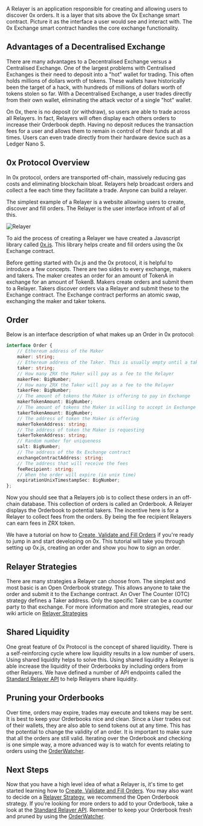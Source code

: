 A Relayer is an application responsible for creating and allowing users to discover 0x orders. It is a layer that sits above the 0x Exchange smart contract. Picture it as the interface a user would see and interact with. The 0x Exchange smart contract handles the core exchange functionality.

## Advantages of a Decentralised Exchange
There are many advantages to a Decentralised Exchange versus a Centralised Exchange. One of the largest problems with Centralised Exchanges is their need to deposit into a "hot" wallet for trading. This often holds millions of dollars worth of tokens. These wallets have historically been the target of a hack, with hundreds of millions of dollars worth of tokens stolen so far. With a Decentralised Exchange, a user trades directly from their own wallet, eliminating the attack vector of a single "hot" wallet.

On 0x, there is no deposit (or withdraw), so users are able to trade across all Relayers. In fact, Relayers will often display each others orders to increase their Orderbook depth. Having no deposit reduces the transaction fees for a user and allows them to remain in control of their funds at all times. Users can even trade directly from their hardware device such as a Ledger Nano S. 

## 0x Protocol Overview
In 0x protocol, orders are transported off-chain, massively reducing gas costs and eliminating blockchain bloat. Relayers help broadcast orders and collect a fee each time they facilitate a trade. Anyone can build a relayer.

The simplest example of a Relayer is a website allowing users to create, discover and fill orders. The Relayer is the user interface infront of all of this.

![Relayer](https://0xproject.com/images/landing/relayer_diagram.png)

To aid the process of creating a Relayer we have created a Javascript library called [0x.js](https://github.com/0xProject/0x-monorepo/tree/development/packages/0x.js). This library helps create and fill orders using the 0x Exchange contract. 

Before getting started with 0x.js and the 0x protocol, it is helpful to introduce a few concepts. There are two sides to every exchange, makers and takers. The maker creates an order for an amount of TokenA in exchange for an amount of TokenB. Makers create orders and submit them to a Relayer. Takers discover orders via a Relayer and submit these to the Exchange contract. The Exchange contract performs an atomic swap, exchanging the maker and taker tokens.

## Order
Below is an interface description of what makes up an Order in 0x protocol:
```typescript
interface Order {
    // Ethereum address of the Maker
    maker: string;
    // Ethereum address of the Taker. This is usually empty until a taker submits it to the Blockchain
    taker: string;
    // How many ZRX the Maker will pay as a fee to the Relayer
    makerFee: BigNumber;
    // How many ZRX the Taker will pay as a fee to the Relayer
    takerFee: BigNumber;
    // The amount of tokens the Maker is offering to pay in Exchange
    makerTokenAmount: BigNumber;
    // The amount of tokens the Maker is willing to accept in Exchange
    takerTokenAmount: BigNumber;
    // The address of token the Maker is offering
    makerTokenAddress: string;
    // The address of token the Maker is requesting
    takerTokenAddress: string;
    // Random number for uniqueness
    salt: BigNumber;
    // The address of the 0x Exchange contract
    exchangeContractAddress: string;
    // The address that will receive the fees
    feeRecipient: string;
    // When the order will expire (in unix time)
    expirationUnixTimestampSec: BigNumber;
};
```

Now you should see that a Relayers job is to collect these orders in an off-chain database. This collection of orders is called an Orderbook. A Relayer displays the Orderbook to potential takers. The incentive here is for a Relayer to collect fees from the orders. By being the fee recipient Relayers can earn fees in ZRX token.

We have a tutorial on how to [Create, Validate and Fill Orders](https://0xproject.com/wiki#Intro-Tutorial:-Create,-Validate,-Fill-Order) if you're ready to jump in and start developing on 0x. This tutorial will take you through setting up 0x.js, creating an order and show you how to sign an order.

## Relayer Strategies 
There are many strategies a Relayer can choose from. The simplest and most basic is an Open Orderbook strategy. This allows anyone to take the order and submit it to the Exchange contract. An Over The Counter (OTC) strategy defines a Taker address. Only the specific Taker can be a counter party to that exchange. For more information and more strategies, read our wiki article on [Relayer Strategies](https://0xproject.com/wiki#Open-Orderbook)

## Shared Liquidity
One great feature of 0x Protocol is the concept of shared liquidity. There is a self-reinforcing cycle where low liquidity results in a low number of users. Using shared liquidity helps to solve this. Using shared liquidity a Relayer is able increase the liquidity of their Orderbooks by including orders from other Relayers. We have defined a number of API endpoints called the [Standard Relayer API](https://github.com/0xProject/standard-relayer-api) to help Relayers share liquidity.

## Pruning your Orderbooks
Over time, orders may expire, trades may execute and tokens may be sent. It is best to keep your Orderbooks nice and clean. Since a User trades out of their wallets, they are also able to send tokens out at any time. This has the potential to change the validity of an order. It is important to make sure that all the orders are still valid. Iterating over the Orderbook and checking is one simple way, a more advanced way is to watch for events relating to orders using the [OrderWatcher](https://0xproject.com/wiki#0x-OrderWatcher).

## Next Steps

Now that you have a high level idea of what a Relayer is, it's time to get started learning how to [Create, Validate and Fill Orders](https://0xproject.com/wiki#Intro-Tutorial:-Create,-Validate,-Fill-Order). You may also want to decide on a [Relayer Strategy](https://0xproject.com/wiki#Open-Orderbook), we recommend the Open Orderbook strategy. If you're looking for more orders to add to your Orderbook, take a look at the [Standard Relayer API](https://github.com/0xProject/standard-relayer-api). Remember to keep your Orderbook fresh and pruned by using the [OrderWatcher](https://0xproject.com/wiki#0x-OrderWatcher).
